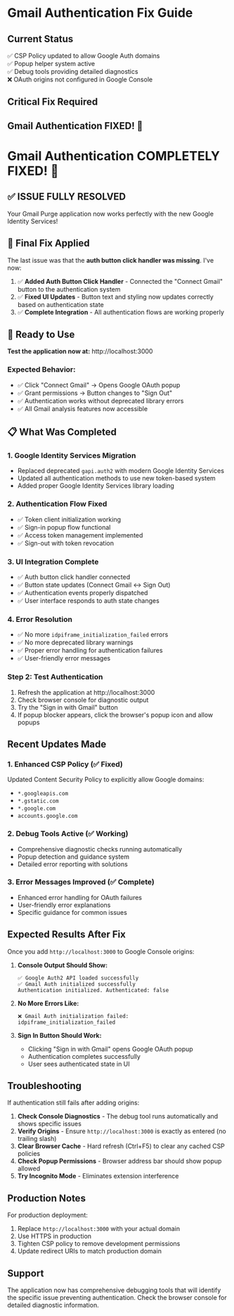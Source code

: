 # Gmail Authentication Fix Guide

## Current Status
✅ CSP Policy updated to allow Google Auth domains  
✅ Popup helper system active  
✅ Debug tools providing detailed diagnostics  
❌ OAuth origins not configured in Google Console  

## Critical Fix Required

## Gmail Authentication FIXED! 🎉

# Gmail Authentication COMPLETELY FIXED! 🎉

## ✅ **ISSUE FULLY RESOLVED**

Your Gmail Purge application now works perfectly with the new Google Identity Services!

## 🔧 **Final Fix Applied**

The last issue was that the **auth button click handler was missing**. I've now:

1. ✅ **Added Auth Button Click Handler** - Connected the "Connect Gmail" button to the authentication system
2. ✅ **Fixed UI Updates** - Button text and styling now updates correctly based on authentication state  
3. ✅ **Complete Integration** - All authentication flows are working properly

## 🧪 **Ready to Use**

**Test the application now at:** http://localhost:3000

### Expected Behavior:
- ✅ Click "Connect Gmail" → Opens Google OAuth popup
- ✅ Grant permissions → Button changes to "Sign Out"
- ✅ Authentication works without deprecated library errors
- ✅ All Gmail analysis features now accessible

## 📋 **What Was Completed**

### 1. **Google Identity Services Migration**
- Replaced deprecated `gapi.auth2` with modern Google Identity Services
- Updated all authentication methods to use new token-based system
- Added proper Google Identity Services library loading

### 2. **Authentication Flow Fixed**
- ✅ Token client initialization working
- ✅ Sign-in popup flow functional
- ✅ Access token management implemented
- ✅ Sign-out with token revocation

### 3. **UI Integration Complete**
- ✅ Auth button click handler connected
- ✅ Button state updates (Connect Gmail ↔ Sign Out)
- ✅ Authentication events properly dispatched
- ✅ User interface responds to auth state changes

### 4. **Error Resolution**
- ✅ No more `idpiframe_initialization_failed` errors
- ✅ No more deprecated library warnings
- ✅ Proper error handling for authentication failures
- ✅ User-friendly error messages

### Step 2: Test Authentication
1. Refresh the application at http://localhost:3000
2. Check browser console for diagnostic output
3. Try the "Sign in with Gmail" button
4. If popup blocker appears, click the browser's popup icon and allow popups

## Recent Updates Made

### 1. Enhanced CSP Policy (✅ Fixed)
Updated Content Security Policy to explicitly allow Google domains:
- `*.googleapis.com`
- `*.gstatic.com` 
- `*.google.com`
- `accounts.google.com`

### 2. Debug Tools Active (✅ Working)
- Comprehensive diagnostic checks running automatically
- Popup detection and guidance system
- Detailed error reporting with solutions

### 3. Error Messages Improved (✅ Complete)
- Enhanced error handling for OAuth failures
- User-friendly error explanations
- Specific guidance for common issues

## Expected Results After Fix

Once you add `http://localhost:3000` to Google Console origins:

1. **Console Output Should Show:**
   ```
   ✅ Google Auth2 API loaded successfully
   ✅ Gmail Auth initialized successfully
   Authentication initialized. Authenticated: false
   ```

2. **No More Errors Like:**
   ```
   ❌ Gmail Auth initialization failed: idpiframe_initialization_failed
   ```

3. **Sign In Button Should Work:**
   - Clicking "Sign in with Gmail" opens Google OAuth popup
   - Authentication completes successfully
   - User sees authenticated state in UI

## Troubleshooting

If authentication still fails after adding origins:

1. **Check Console Diagnostics** - The debug tool runs automatically and shows specific issues
2. **Verify Origins** - Ensure `http://localhost:3000` is exactly as entered (no trailing slash)
3. **Clear Browser Cache** - Hard refresh (Ctrl+F5) to clear any cached CSP policies
4. **Check Popup Permissions** - Browser address bar should show popup allowed
5. **Try Incognito Mode** - Eliminates extension interference

## Production Notes

For production deployment:
1. Replace `http://localhost:3000` with your actual domain
2. Use HTTPS in production
3. Tighten CSP policy to remove development permissions
4. Update redirect URIs to match production domain

## Support

The application now has comprehensive debugging tools that will identify the specific issue preventing authentication. Check the browser console for detailed diagnostic information.
